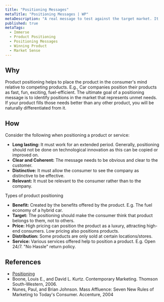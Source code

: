 ```yaml
---
title: "Positioning Messages"
metaTitle: "Positioning Messages | WP"
metaDescription: "A real message to test against the target market. It could be a tagline, short pitch, or an ad message. Eventually it’s the way the product is defined to consumers on important attributes."
published: true
metaTags:
  - Immerse
  - Product Positioning
  - Positioning Messages
  - Winning Product 
  - Market Sense
---
```


## Why
Product positioning helps to place the product in the consumer's mind relative to competing products. E.g., Car companies position their products as fast, fun, exciting, fuel-efficient. The ultimate goal of a positioning message is to identify positions in the market that represents unmet needs. If your product fills those needs better than any other product, you will be naturally differentiated from it.

## How
Consider the following when positioning a product or service:

- **Long lasting:** It must work for an extended period. Generally, positioning should not be done on technological innovation as this can be copied or improved on.
- **Clear and Coherent:** The message needs to be obvious and clear to the customer.
- **Distinctive:** It must allow the consumer to see the company as distinctive to be effective.
- **Relevant:** It must be relevant to the consumer rather than to the company.

Types of product positioning
- **Benefit:** Created by the benefits offered by the product. E.g. The fuel economy of a hybrid car.
- **Target:** The positioning should make the consumer think that product belongs to them, not to others.
- **Price:** High pricing can position the product as a luxury, attracting high-end consumers. Low pricing also positions products.
- **Distribution:** Some products are only sold at certain locations/stores.
- **Service:** Various services offered help to position a product. E.g. Open 24/7. "No Hassle" return policy.

## References
- [Positioning](<https://en.wikipedia.org/wiki/Positioning_(marketing)>)
- Boone, Louis E., and David L. Kurtz. Contemporary Marketing. Thomson South-Western, 2006.
- Nunes, Paul, and Brian Johnson. Mass Affluence: Seven New Rules of Marketing to Today's Consumer. Accenture, 2004
